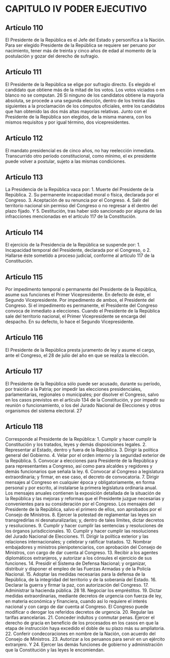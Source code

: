 # CAPITULO IV PODER EJECUTIVO

## Artículo 110

El Presidente de la República es el Jefe del Estado y personifica a la Nación. Para ser elegido Presidente de la República se requiere ser peruano por nacimiento, tener más de treinta y cinco años de edad al momento de la postulación y gozar del derecho de sufragio. 

## Artículo 111

El Presidente de la República se elige por sufragio directo. Es elegido el candidato que obtiene más de la mitad de los votos. Los votos viciados o en blanco no se computan. 26 Si ninguno de los candidatos obtiene la mayoría absoluta, se procede a una segunda elección, dentro de los treinta días siguientes a la proclamación de los cómputos oficiales, entre los candidatos que han obtenido las dos más altas mayorías relativas. Junto con el Presidente de la República son elegidos, de la misma manera, con los mismos requisitos y por igual término, dos vicepresidentes. 

## Artículo 112

El mandato presidencial es de cinco años, no hay reelección inmediata. Transcurrido otro período constitucional, como mínimo, el ex presidente puede volver a postular, sujeto a las mismas condiciones. 

## Artículo 113

La Presidencia de la República vaca por: 1. Muerte del Presidente de la República. 2. Su permanente incapacidad moral o física, declarada por el Congreso. 3. Aceptación de su renuncia por el Congreso. 4. Salir del territorio nacional sin permiso del Congreso o no regresar a él dentro del plazo fijado. Y 5. Destitución, tras haber sido sancionado por alguna de las infracciones mencionadas en el artículo 117 de la Constitución. 

## Artículo 114

El ejercicio de la Presidencia de la República se suspende por: 1. Incapacidad temporal del Presidente, declarada por el Congreso, o 2. Hallarse éste sometido a proceso judicial, conforme al artículo 117 de la Constitución. 

## Artículo 115

Por impedimento temporal o permanente del Presidente de la República, asume sus funciones el Primer Vicepresidente. En defecto de éste, el Segundo Vicepresidente. Por impedimento de ambos, el Presidente del Congreso. Si el impedimento es permanente, el Presidente del Congreso convoca de inmediato a elecciones. Cuando el Presidente de la República sale del territorio nacional, el Primer Vicepresidente se encarga del despacho. En su defecto, lo hace el Segundo Vicepresidente.  

## Artículo 116

El Presidente de la República presta juramento de ley y asume el cargo, ante el Congreso, el 28 de julio del año en que se realiza la elección. 

## Artículo 117

El Presidente de la República sólo puede ser acusado, durante su período, por traición a la Patria; por impedir las elecciones presidenciales, parlamentarias, regionales o municipales; por disolver el Congreso, salvo en los casos previstos en el artículo 134 de la Constitución, y por impedir su reunión o funcionamiento, o los del Jurado Nacional de Elecciones y otros organismos del sistema electoral. 27 

## Artículo 118

Corresponde al Presidente de la República: 1. Cumplir y hacer cumplir la Constitución y los tratados, leyes y demás disposiciones legales. 2. Representar al Estado, dentro y fuera de la República. 3. Dirigir la política general del Gobierno. 4. Velar por el orden interno y la seguridad exterior de la República. 5. Convocar a elecciones para Presidente de la República y para representantes a Congreso, así como para alcaldes y regidores y demás funcionarios que señala la ley. 6. Convocar al Congreso a legislatura extraordinaria; y firmar, en ese caso, el decreto de convocatoria. 7. Dirigir mensajes al Congreso en cualquier época y obligatoriamente, en forma personal y por escrito, al instalarse la primera legislatura ordinaria anual. Los mensajes anuales contienen la exposición detallada de la situación de la República y las mejoras y reformas que el Presidente juzgue necesarias y convenientes para su consideración por el Congreso. Los mensajes del Presidente de la República, salvo el primero de ellos, son aprobados por el Consejo de Ministros. 8. Ejercer la potestad de reglamentar las leyes sin transgredirlas ni desnaturalizarlas; y, dentro de tales límites, dictar decretos y resoluciones. 9. Cumplir y hacer cumplir las sentencias y resoluciones de los órganos jurisdiccionales. 10. Cumplir y hacer cumplir las resoluciones del Jurado Nacional de Elecciones. 11. Dirigir la política exterior y las relaciones internacionales; y celebrar y ratificar tratados. 12. Nombrar embajadores y ministros plenipotenciarios, con aprobación del Consejo de Ministros, con cargo de dar cuenta al Congreso. 13. Recibir a los agentes diplomáticos extranjeros, y autorizar a los cónsules el ejercicio de sus funciones. 14. Presidir el Sistema de Defensa Nacional; y organizar, distribuir y disponer el empleo de las Fuerzas Armadas y de la Policía Nacional. 15. Adoptar las medidas necesarias para la defensa de la República, de la integridad del territorio y de la soberanía del Estado. 16. Declarar la guerra y firmar la paz, con autorización del Congreso. 17. Administrar la hacienda pública. 28 18. Negociar los empréstitos. 19. Dictar medidas extraordinarias, mediante decretos de urgencia con fuerza de ley, en materia económica y financiera, cuando así lo requiere el interés nacional y con cargo de dar cuenta al Congreso. El Congreso puede modificar o derogar los referidos decretos de urgencia. 20. Regular las tarifas arancelarias. 21. Conceder indultos y conmutar penas. Ejercer el derecho de gracia en beneficio de los procesados en los casos en que la etapa de instrucción haya excedido el doble de su plazo más su ampliatoria. 22. Conferir condecoraciones en nombre de la Nación, con acuerdo del Consejo de Ministros. 23. Autorizar a los peruanos para servir en un ejército extranjero. Y 24. Ejercer las demás funciones de gobierno y administración que la Constitución y las leyes le encomiendan.  


